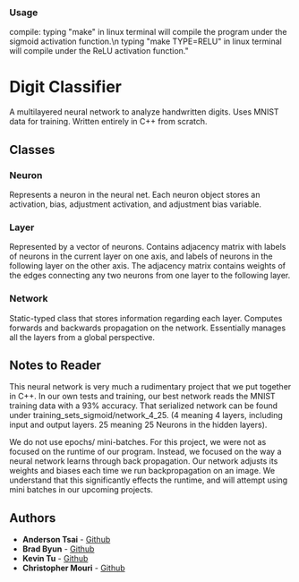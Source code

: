 ### Usage

compile: typing "make" in linux terminal will compile the program under the sigmoid activation function.\n
         typing "make TYPE=RELU" in linux terminal will compile under the ReLU activation function."

# Digit Classifier

A multilayered neural network to analyze handwritten digits. Uses MNIST data for training.
Written entirely in C++ from scratch.

## Classes
### Neuron
Represents a neuron in the neural net. Each neuron object stores an activation,
bias, adjustment activation, and adjustment bias variable.

### Layer
Represented by a vector of neurons. Contains adjacency matrix with labels of
neurons in the current layer on one axis, and labels of neurons in the
following layer on the other axis. The adjacency matrix contains weights of the
edges connecting any two neurons from one layer to the following layer.

### Network
Static-typed class that stores information regarding each layer. Computes
forwards and backwards propagation on the network. Essentially
manages all the layers from a global perspective.

## Notes to Reader
This neural network is very much a rudimentary project that we put together in C++. In our own tests and training,
our best network reads the MNIST training data with a 93% accuracy. That serialized network can be found under
training_sets_sigmoid/network_4_25. (4 meaning 4 layers, including input and output layers. 25 meaning 25 Neurons
in the hidden layers).

We do not use epochs/ mini-batches. For this project, we were not as focused on the runtime of our program.
Instead, we focused on the way a neural network learns through back propagation. Our network adjusts its
weights and biases each time we run backpropagation on an image. We understand that this significantly effects
 the runtime, and will attempt using mini batches in our upcoming projects.

## Authors
* **Anderson Tsai**  - [Github](https://github.com/anderson-tsai)
* **Brad Byun**  - [Github](https://github.com/bhbyun1)
* **Kevin Tu**  - [Github](https://github.com/kevin20201)
* **Christopher Mouri**  - [Github](https://github.com/quidifer)
